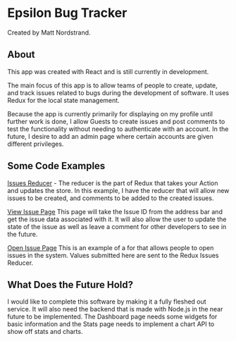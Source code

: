 # Epsilon Bug Tracker

Created by Matt Nordstrand.

## About

This app was created with React and is still currently in development.

The main focus of this app is to allow teams of people to create, update, and track issues related to bugs during the development of software. It uses Redux for the local state management.

Because the app is currently primarily for displaying on my profile until further work is done, I allow Guests to create issues and post comments to test the functionality without needing to authenticate with an account. In the future, I desire to add an admin page where certain accounts are given different privileges.

## Some Code Examples

[Issues Reducer](https://github.com/MatthewNordstrand/epsilon-bug-tracker/blob/main/src/redux/Issues.js) - The reducer is the part of Redux that takes your Action and updates the store. In this example, I have the reducer that will allow new issues to be created, and comments to be added to the created issues.

[View Issue Page](https://github.com/MatthewNordstrand/epsilon-bug-tracker/blob/main/src/components/ViewIssues/ViewIssuePage.js) This page will take the Issue ID from the address bar and get the issue data associated with it. It will also allow the user to update the state of the issue as well as leave a comment for other developers to see in the future.

[Open Issue Page](https://github.com/MatthewNordstrand/epsilon-bug-tracker/blob/main/src/components/OpenIssues/OpenIssuesPage.js) This is an example of a for that allows people to open issues in the system. Values submitted here are sent to the Redux Issues Reducer.

## What Does the Future Hold?

I would like to complete this software by making it a fully fleshed out service. It will also need the backend that is made with Node.js in the near future to be implemented. The Dashboard page needs some widgets for basic information and the Stats page needs to implement a chart API to show off stats and charts.